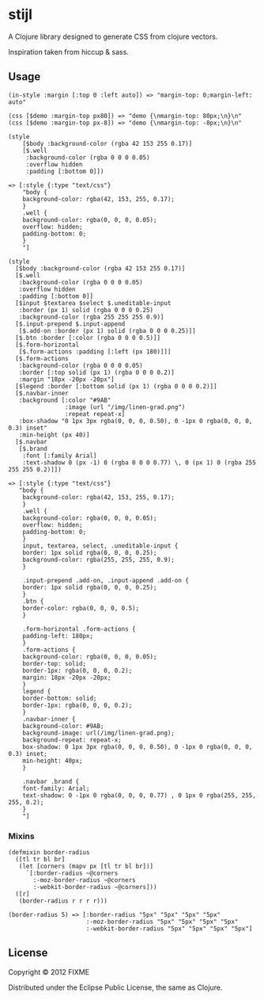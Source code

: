 # stijl

A Clojure library designed to generate CSS from clojure vectors.

Inspiration taken from hiccup & sass.

## Usage

    (in-style :margin [:top 0 :left auto]) => "margin-top: 0;margin-left: auto"

    (css [$demo :margin-top px80]) => "demo {\nmargin-top: 80px;\n}\n"
    (css [$demo :margin-top px-8]) => "demo {\nmargin-top: -8px;\n}\n"

    (style
        [$body :background-color (rgba 42 153 255 0.17)]
        [$.well
         :background-color (rgba 0 0 0 0.05)
         :overflow hidden
         :padding [:bottom 0]])

    => [:style {:type "text/css"}
        "body {
        background-color: rgba(42, 153, 255, 0.17);
        }
        .well {
        background-color: rgba(0, 0, 0, 0.05);
        overflow: hidden;
        padding-bottom: 0;
        }
        "]

    (style
      [$body :background-color (rgba 42 153 255 0.17)]
      [$.well
       :background-color (rgba 0 0 0 0.05)
       :overflow hidden
       :padding [:bottom 0]]
      [$input $textarea $select $.uneditable-input
       :border (px 1) solid (rgba 0 0 0 0.25)
       :background-color (rgba 255 255 255 0.9)]
      [$.input-prepend $.input-append
       [$.add-on :border (px 1) solid (rgba 0 0 0 0.25)]]
      [$.btn :border [:color (rgba 0 0 0 0.5)]]
      [$.form-horizontal
       [$.form-actions :padding [:left (px 180)]]]
      [$.form-actions
       :background-color (rgba 0 0 0 0.05)
       :border [:top solid (px 1) (rgba 0 0 0 0.2)]
       :margin "18px -20px -20px"]
      [$legend :border [:bottom solid (px 1) (rgba 0 0 0 0.2)]]
      [$.navbar-inner
       :background [:color "#9AB"
                    :image (url "/img/linen-grad.png")
                    :repeat repeat-x]
       :box-shadow "0 1px 3px rgba(0, 0, 0, 0.50), 0 -1px 0 rgba(0, 0, 0, 0.3) inset"
       :min-height (px 40)]
      [$.navbar
       [$.brand
        :font [:family Arial]
        :text-shadow 0 (px -1) 0 (rgba 0 0 0 0.77) \, 0 (px 1) 0 (rgba 255 255 255 0.2)]])

    => [:style {:type "text/css"}
       "body {
        background-color: rgba(42, 153, 255, 0.17);
        }
        .well {
        background-color: rgba(0, 0, 0, 0.05);
        overflow: hidden;
        padding-bottom: 0;
        }
        input, textarea, select, .uneditable-input {
        border: 1px solid rgba(0, 0, 0, 0.25);
        background-color: rgba(255, 255, 255, 0.9);
        }
        
        .input-prepend .add-on, .input-append .add-on {
        border: 1px solid rgba(0, 0, 0, 0.25);
        }
        .btn {
        border-color: rgba(0, 0, 0, 0.5);
        }
        
        .form-horizontal .form-actions {
        padding-left: 180px;
        }
        .form-actions {
        background-color: rgba(0, 0, 0, 0.05);
        border-top: solid;
        border-1px: rgba(0, 0, 0, 0.2);
        margin: 18px -20px -20px;
        }
        legend {
        border-bottom: solid;
        border-1px: rgba(0, 0, 0, 0.2);
        }
        .navbar-inner {
        background-color: #9AB;
        background-image: url(/img/linen-grad.png);
        background-repeat: repeat-x;
        box-shadow: 0 1px 3px rgba(0, 0, 0, 0.50), 0 -1px 0 rgba(0, 0, 0, 0.3) inset;
        min-height: 40px;
        }
        
        .navbar .brand {
        font-family: Arial;
        text-shadow: 0 -1px 0 rgba(0, 0, 0, 0.77) , 0 1px 0 rgba(255, 255, 255, 0.2);
        }
        "]

### Mixins

    (defmixin border-radius
      ([tl tr bl br]
       (let [corners (mapv px [tl tr bl br])]
         `[:border-radius ~@corners
           :-moz-border-radius ~@corners
           :-webkit-border-radius ~@corners]))
      ([r]
       (border-radius r r r r)))

    (border-radius 5) => [:border-radius "5px" "5px" "5px" "5px"
                          :-moz-border-radius "5px" "5px" "5px" "5px"
                          :-webkit-border-radius "5px" "5px" "5px" "5px"]

## License

Copyright © 2012 FIXME

Distributed under the Eclipse Public License, the same as Clojure.
